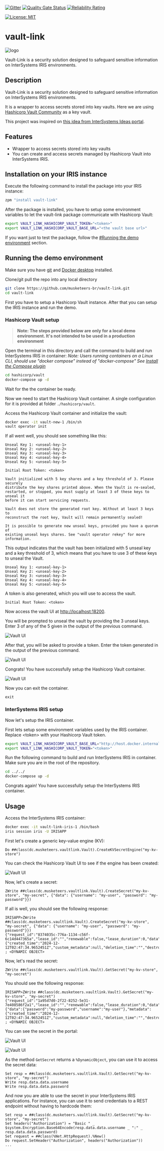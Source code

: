  [![Gitter](https://img.shields.io/badge/Available%20on-Intersystems%20Open%20Exchange-00b2a9.svg)](https://openexchange.intersystems.com/package/intersystems-iris-dev-template)
 [![Quality Gate Status](https://community.objectscriptquality.com/api/project_badges/measure?project=intersystems_iris_community__vault-link&metric=alert_status)](https://community.objectscriptquality.com/dashboard?id=intersystems_iris_community__vault-link)
 [![Reliability Rating](https://community.objectscriptquality.com/api/project_badges/measure?project=intersystems_iris_community__vault-link&metric=reliability_rating)](https://community.objectscriptquality.com/dashboard?id=intersystems_iris_community__vault-link)

[![License: MIT](https://img.shields.io/badge/License-MIT-blue.svg?style=flat&logo=AdGuard)](LICENSE)

# vault-link

![logo](./assets/vault-link.png)

Vault-Link is a security solution designed to safeguard sensitive information on InterSystems IRIS environments. 

## Description

Vault-Link is a security solution designed to safeguard sensitive information on InterSystems IRIS environments. 

It is a wrapper to access secrets stored into key vaults. Here we are using [Hashicorp Vault Community](https://www.vaultproject.io/) as a key vault.

This project was inspired on [this idea from InterSystems Ideas portal](https://ideas.intersystems.com/ideas/DP-I-179).

## Features

* Wrapper to access secrets stored into key vaults
* You can create and access secrets managed by Hashicorp Vault into InterSystems IRIS.

## Installation on your IRIS instance

Execute the following command to install the package into your IRIS instance:

```bash
zpm "install vault-link"
```

After the package is installed, you have to setup some environment variables to let the vault-link package communicate with Hashicorp Vault:

```bash
export VAULT_LINK_HASHICORP_VAULT_TOKEN="<token>"
export VAULT_LINK_HASHICORP_VAULT_BASE_URL="<the vault base url>"
```

If you want just to test the package, follow the [#Running the demo environment](#Running-the-demo-environment) section.

## Running the demo environment

Make sure you have [git](https://git-scm.com/book/en/v2/Getting-Started-Installing-Git) and [Docker desktop](https://www.docker.com/products/docker-desktop) installed.

Clone/git pull the repo into any local directory

```bash
git clone https://github.com/musketeers-br/vault-link.git
cd vault-link
```

First you have to setup a Hashicorp Vault instance. After that you can setup the IRIS instance and run the demo.

### Hashicorp Vault setup

> **Note: The steps provided below are only for a local demo environment. It's not intended to be used in a production environment**

Open the terminal in this directory and call the command to build and run InterSystems IRIS in container:
*Note: Users running containers on a Linux CLI, should use "docker compose" instead of "docker-compose"*
*See [Install the Compose plugin](https://docs.docker.com/compose/install/linux/)*

```bash
cd hashicorp/vault
docker-compose up -d
```

Wait for the the container be ready.

Now we need to start the Hashicorp Vault container. A single configuration for it is provided at folder `./hashicorp/vault`. 

Access the Hashicorp Vault container and initialize the vault:

```bash
docker exec -it vault-new-1 /bin/sh
vault operator init
```

If all went well, you should see something like this:

```
Unseal Key 1: <unseal-key-1>
Unseal Key 2: <unseal-key-2>
Unseal Key 3: <unseal-key-3>
Unseal Key 4: <unseal-key-4>
Unseal Key 5: <unseal-key-5>

Initial Root Token: <token>

Vault initialized with 5 key shares and a key threshold of 3. Please securely
distribute the key shares printed above. When the Vault is re-sealed,
restarted, or stopped, you must supply at least 3 of these keys to unseal it
before it can start servicing requests.

Vault does not store the generated root key. Without at least 3 keys to
reconstruct the root key, Vault will remain permanently sealed!

It is possible to generate new unseal keys, provided you have a quorum of
existing unseal keys shares. See "vault operator rekey" for more information.
```

This output indicates that the vault has been initialized with 5 unseal key and a key threshold of 3, which means that you have to use 3 of these keys to unseal the Vault.

```
Unseal Key 1: <unseal-key-1>
Unseal Key 2: <unseal-key-2>
Unseal Key 3: <unseal-key-3>
Unseal Key 4: <unseal-key-4>
Unseal Key 5: <unseal-key-5>
```

A token is also generated, which you will use to access the vault.

```
Initial Root Token: <token>
```

Now access the vault UI at [http://localhost:18200](http://localhost:18200).

You will be prompted to unseal the vault by providing the 3 unseal keys. Enter 3 of any of the 5 given in the output of the previous command.

![Vault UI](./assets/hashicorp-vault-1.png)

After that, you will be asked to provide a token. Enter the token generated in the output of the previous command.

![Vault UI](./assets/hashicorp-vault-2.png)

Congrats! You have successfully setup the Hashicorp Vault container.

![Vault UI](./assets/hashicorp-vault-3.png)

Now you can exit the container.

```
exit
```

### InterSystems IRIS setup

Now let's setup the IRIS container. 

First lets setup some environment variables used by the IRIS container. Replace &lt;token&gt; with your Hashicorp Vault token.

```bash
export VAULT_LINK_HASHICORP_VAULT_BASE_URL="http://host.docker.internal:18200"
export VAULT_LINK_HASHICORP_VAULT_TOKEN="<token>"
```

Run the following command to build and run InterSystems IRIS in container. Make sure you are in the root of the repository.

```bash
cd ../../
docker-compose up -d
```

Congrats again! You have successfully setup the InterSystems IRIS container.

## Usage

Access the InterSystems IRIS container:

```bash
docker exec -it vault-link-iris-1 /bin/bash
iris session iris -U IRISAPP
```

First let's create a generic key-value engine (KV):

```objectscript
Do ##class(dc.musketeers.vaultlink.Vault).CreateKVSecretEngine("my-kv-store")
```

You can check the Hashicorp Vault UI to see if the engine has been created:

![Vault UI](./assets/hashicorp-vault-9.png)

Now, let's create a secret:

```objectscript
ZWrite ##class(dc.musketeers.vaultlink.Vault).CreateSecret("my-kv-store", "my-secret", {"data": {"username": "my-user", "password": "my-password"}})
```

If all is well, you should see the following response:

```objectscript
IRISAPP>ZWrite ##class(dc.musketeers.vaultlink.Vault).CreateSecret("my-kv-store", "my-secret", {"data": {"username": "my-user", "password": "my-password"}})
{"request_id":"8374035c-776a-1134-c56f-6c14d447365a","lease_id":"","renewable":false,"lease_duration":0,"data":{"created_time":"2024-12-12T02:47:34.9652451Z","custom_metadata":null,"deletion_time":"","destroyed":false,"version":1},"wrap_info":null,"warnings":null,"auth":null,"mount_type":"kv"}  ; <DYNAMIC OBJECT>
```

Now, let's read the secret:

```objectscript
ZWrite ##class(dc.musketeers.vaultlink.Vault).GetSecret("my-kv-store", "my-secret")
```

You should see the following response:

```objectscript
IRISAPP>ZWrite ##class(dc.musketeers.vaultlink.Vault).GetSecret("my-kv-store", "my-secret")
{"request_id":"1a95d7d0-2f22-8252-5e31-7e408586f2a1","lease_id":"","renewable":false,"lease_duration":0,"data":{"data":{"password":"my-password","username":"my-user"},"metadata":{"created_time":"2024-12-12T02:47:34.9652451Z","custom_metadata":null,"deletion_time":"","destroyed":false,"version":1}},"wrap_info":null,"warnings":null,"auth":null,"mount_type":"kv"}  ; <DYNAMIC OBJECT>
```

You can see the secret in the portal:

![Vault UI](./assets/hashicorp-vault-7.png)

![Vault UI](./assets/hashicorp-vault-8.png)

As the method `GetSecret` returns a `%DynamicObject`, you can use it to access the secret data:

```objectscript 
Set resp = ##class(dc.musketeers.vaultlink.Vault).GetSecret("my-kv-store", "my-secret")
Write resp.data.data.username
Write resp.data.data.password
```

And now you are able to use the secret in your InterSystems IRIS applications. For instance, you can use it to send credentials to a REST endpoint without having to hardcode them:

```objectscript
Set resp = ##class(dc.musketeers.vaultlink.Vault).GetSecret("my-kv-store", "my-secret")
Set headers("Authorization") = "Basic " _ $system.Encryption.Base64Encode(resp.data.data.username _ ":" _ resp.data.data.password)
Set request = ##class(%Net.HttpRequest).%New()
Do request.SetHeader("Authorization", headers("Authorization"))
...
```